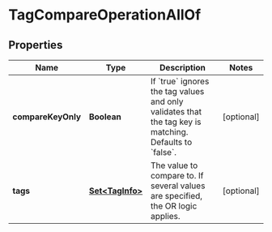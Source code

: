 

# TagCompareOperationAllOf


## Properties

| Name | Type | Description | Notes |
|------------ | ------------- | ------------- | -------------|
|**compareKeyOnly** | **Boolean** | If &#x60;true&#x60; ignores the tag values and only validates that the tag key is matching. Defaults to &#x60;false&#x60;. |  [optional] |
|**tags** | [**Set&lt;TagInfo&gt;**](TagInfo.md) | The value to compare to.   If several values are specified, the OR logic applies. |  [optional] |



